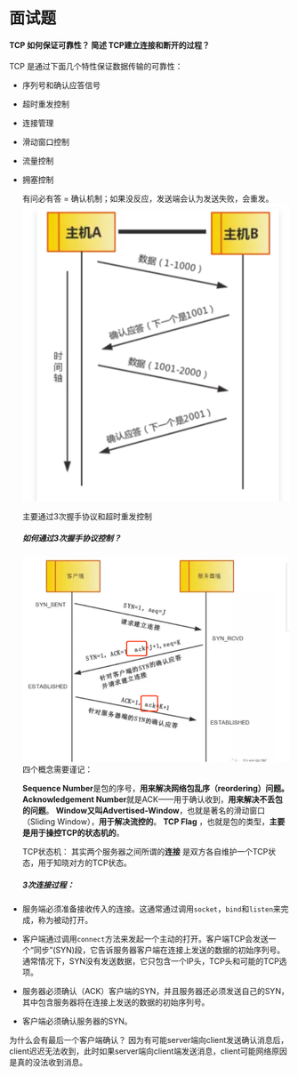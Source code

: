 # 面试题

#### TCP 如何保证可靠性？ 简述 TCP建立连接和断开的过程？

TCP 是通过下面几个特性保证数据传输的可靠性：

* 序列号和确认应答信号
* 超时重发控制
* 连接管理
* 滑动窗口控制
* 流量控制
* 拥塞控制
  
  有问必有答 = 确认机制；如果没反应，发送端会认为发送失败，会重发。
  ![tcpip](https://github.com/BinWayne/interview/blob/main/media/tcp.png)
  
  主要通过3次握手协议和超时重发控制
  
  ##### 如何通过3次握手协议控制？
  
  ![tcpip](https://github.com/BinWayne/interview/blob/main/media/3times.png)
  四个概念需要谨记：
  
  **Sequence Number**是包的序号，**用来解决网络包乱序（reordering）问题。**
  **Acknowledgement Number**就是ACK——用于确认收到，**用来解决不丢包的问题**。
  **Window又叫Advertised-Window**，也就是著名的滑动窗口（Sliding Window），**用于解决流控的**。
  **TCP Flag** ，也就是包的类型，**主要是用于操控TCP的状态机的**。
  
  TCP状态机：
  其实两个服务器之间所谓的**连接** 是双方各自维护一个TCP状态，用于知晓对方的TCP状态。
  
  ##### 3次连接过程：
* 服务端必须准备接收传入的连接。这通常通过调用`socket`，`bind`和`listen`来完成，称为被动打开。
* 客户端通过调用`connect`方法来发起一个主动的打开。客户端TCP会发送一个“同步”(SYN)段，它告诉服务器客户端在连接上发送的数据的初始序列号。通常情况下，SYN没有发送数据，它只包含一个IP头，TCP头和可能的TCP选项。
* 服务器必须确认（ACK）客户端的SYN，并且服务器还必须发送自己的SYN，其中包含服务器将在连接上发送的数据的初始序列号。
* 客户端必须确认服务器的SYN。

为什么会有最后一个客户端确认？
因为有可能server端向client发送确认消息后，client迟迟无法收到，此时如果server端向client端发送消息，client可能网络原因是真的没法收到消息。




